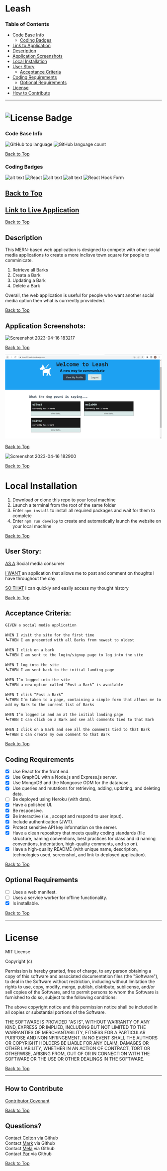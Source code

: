 # Leash

### Table of Contents

- [Code Base Info](#tcode-base-info)
  - [Coding Badges](#coding-badges)
- [Link to Application](#link-to-live-application)
- [Description](#description)
- [Application Screenshots](#application-screenshots)
- [Local Installation](#local-installation)
- [User Story](#user-story)
  - [Acceptance Criteria](#acceptance-criteria)
- [Coding Requirements](#coding-requirements)
  - [Optional Requirements](#optional-requirements)
- [License](#license)
- [How to Contribute](#how-to-contribute)

---

# ![License Badge](https://shields.io/badge/license-MIT-yellow)

### Code Base Info

![GitHub top language](https://img.shields.io/github/languages/top/eSTee3/leash?color=green&logo=github&logoColor=green)
![GitHub language count](https://img.shields.io/github/languages/count/eSTee3/leash?color=green&logo=github&logoColor=green)

[Back to Top](#table-of-contents)

### Coding Badges

![alt text](https://img.shields.io/badge/Express.js-000000?style=for-the-badge&logo=express&logoColor=white)
![React](https://img.shields.io/badge/react-%2320232a.svg?style=for-the-badge&logo=react&logoColor=%2361DAFB)
![alt text](https://img.shields.io/badge/Node.js-339933?style=for-the-badge&logo=nodedotjs&logoColor=white)
![alt text](https://img.shields.io/badge/JavaScript-323330?style=for-the-badge&logo=javascript&logoColor=F7DF1E)
![React Hook Form](https://img.shields.io/badge/React%20Hook%20Form-%23EC5990.svg?style=for-the-badge&logo=reacthookform&logoColor=white)

[Back to Top](#table-of-contents)
---

## [Link to Live Application](https://team01-leash.herokuapp.com/)

[Back to Top](#table-of-contents)

## Description

This MERN-based web application is designed to compete with other social media applications to create a more inclisve town square for people to comminicate.

1. Retrieve all Barks
2. Creata a Bark
3. Updating a Bark
4. Delete a Bark

Overall, the web application is useful for people who want another social media option then what is currrently provideded.

[Back to Top](#table-of-contents)

## Application Screenshots:

![Screenshot 2023-04-16 183217](https://user-images.githubusercontent.com/115947835/232357587-84f28922-7172-450c-8c60-7f076ecb3caa.png)

[Back to Top](#table-of-contents)

![screenshot of working app](https://github.com/eSTee3/Leash/blob/main/public/project3_working.png)

[Back to Top](#table-of-contents)

![Screenshot 2023-04-16 182900](https://user-images.githubusercontent.com/115947835/232357320-f2c726d9-5138-4051-b31b-a740d38fb3d5.png)

[Back to Top](#table-of-contents)

# Local Installation

1. Download or clone this repo to your local machine
2. Launch a terminal from the root of the same folder
3. Enter `npm install` to install all required packages and wait for them to complete
4. Enter `npm run develop` to create and automatically launch the website on your local machine

[Back to Top](#table-of-contents)

## User Story:

[AS A]() Social media consumer

[I WANT]() an application that allows me to post and comment on thoughts I have throughout the day

[SO THAT]() I can quickly and easily access my thought history

[Back to Top](#table-of-contents)

## Acceptance Criteria:
```
GIVEN a social media application

WHEN I visit the site for the first time
┗►THEN I am presented with all Barks from newest to oldest

WHEN I click on a bark
┗►THEN I am sent to the login/signup page to log into the site

WHEN I log into the site
┗►THEN I am sent back to the initial landing page

WHEN I’m logged into the site
┗►THEN a new option called “Post a Bark” is available

WHEN I click “Post a Bark”
┗►THEN I’m taken to a page, containing a simple form that allows me to add my Bark to the current list of Barks

WHEN I’m logged in and am at the initial landing page
┗►THEN I can click on a Bark and see all comments tied to that Bark

WHEN I click on a Bark and see all the comments tied to that Bark
┗►THEN I can create my own comment to that Bark
```

[Back to Top](#table-of-contents)

## Coding Requirements

- [x] Use React for the front end.
- [x] Use GraphQL with a Node.js and Express.js server.
- [x] Use MongoDB and the Mongoose ODM for the database.
- [x] Use queries and mutations for retrieving, adding, updating, and deleting data.
- [ ] Be deployed using Heroku (with data).
- [x] Have a polished UI.
- [x] Be responsive.
- [x] Be interactive (i.e., accept and respond to user input).
- [x] Include authentication (JWT).
- [x] Protect sensitive API key information on the server.
- [x] Have a clean repository that meets quality coding standards (file structure, naming conventions, best practices for class and id naming conventions, indentation, high-quality comments, and so on).
- [x] Have a high-quality README (with unique name, description, technologies used, screenshot, and link to deployed application).

[Back to Top](#table-of-contents)

## Optional Requirements

- [ ] Uses a web manifest.
- [ ] Uses a service worker for offline functionality.
- [x] Is installable.

[Back to Top](#table-of-contents)

---

# License

MIT License

Copyright (c)

Permission is hereby granted, free of charge, to any person obtaining a copy
of this software and associated documentation files (the "Software"), to deal
in the Software without restriction, including without limitation the rights
to use, copy, modify, merge, publish, distribute, sublicense, and/or sell
copies of the Software, and to permit persons to whom the Software is
furnished to do so, subject to the following conditions:

The above copyright notice and this permission notice shall be included in all
copies or substantial portions of the Software.

THE SOFTWARE IS PROVIDED "AS IS", WITHOUT WARRANTY OF ANY KIND, EXPRESS OR
IMPLIED, INCLUDING BUT NOT LIMITED TO THE WARRANTIES OF MERCHANTABILITY,
FITNESS FOR A PARTICULAR PURPOSE AND NONINFRINGEMENT. IN NO EVENT SHALL THE
AUTHORS OR COPYRIGHT HOLDERS BE LIABLE FOR ANY CLAIM, DAMAGES OR OTHER
LIABILITY, WHETHER IN AN ACTION OF CONTRACT, TORT OR OTHERWISE, ARISING FROM,
OUT OF OR IN CONNECTION WITH THE SOFTWARE OR THE USE OR OTHER DEALINGS IN THE
SOFTWARE.

[Back to Top](#table-of-contents)

---

## How to Contribute

[Contributor Covenant](https://www.contributor-covenant.org/)

[Back to Top](#table-of-contents)

## Questions?

Contact [Colton](https://github.com/ColtonWilson) via Github
<br>
Contact [Mark](https://github.com/eSTee3) via Github
<br>
Contact [Mela](https://github.com/mela2294) via Github
<br>
Contact [Por](https://github.com/por-chang) via Github

[Back to Top](#table-of-contents)
